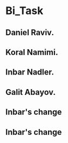 # Bi_Task
## Daniel Raviv.
## Koral Namimi.
## Inbar Nadler.
## Galit Abayov.
## Inbar's change
## Inbar's change